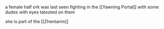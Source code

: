 a female half ork was last seen fighting in the [[Yawning Portal]] with some dudes with eyes tatooted on them

she is part of the [[Zhentarim]]
